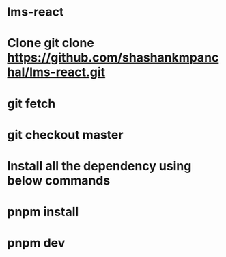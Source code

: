 # lms-react
# Clone git clone https://github.com/shashankmpanchal/lms-react.git
# git fetch
# git checkout master
# Install all the dependency using below commands
# pnpm install 
# pnpm dev
